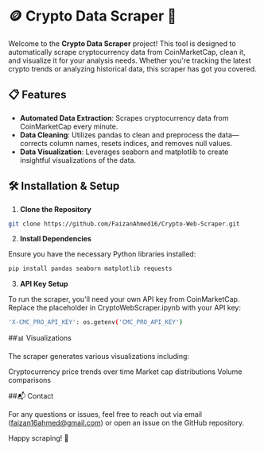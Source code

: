 # 🪙 Crypto Data Scraper 🚀

Welcome to the **Crypto Data Scraper** project! This tool is designed to automatically scrape cryptocurrency data from CoinMarketCap, clean it, and visualize it for your analysis needs. Whether you're tracking the latest crypto trends or analyzing historical data, this scraper has got you covered.

## 📋 Features

- **Automated Data Extraction**: Scrapes cryptocurrency data from CoinMarketCap every minute.
- **Data Cleaning**: Utilizes pandas to clean and preprocess the data—corrects column names, resets indices, and removes null values.
- **Data Visualization**: Leverages seaborn and matplotlib to create insightful visualizations of the data.

## 🛠️ Installation & Setup

   1. **Clone the Repository**

   ```bash
   git clone https://github.com/FaizanAhmed16/Crypto-Web-Scraper.git
   ```

   2. **Install Dependencies**

  Ensure you have the necessary Python libraries installed:
  ```bash
  pip install pandas seaborn matplotlib requests
   ```
   3. **API Key Setup**

   To run the scraper, you'll need your own API key from CoinMarketCap. Replace the placeholder in CryptoWebScraper.ipynb with your API key:
   ```bash
   'X-CMC_PRO_API_KEY': os.getenv('CMC_PRO_API_KEY')
   ```

##📊 Visualizations

The scraper generates various visualizations including:

Cryptocurrency price trends over time
Market cap distributions
Volume comparisons

##📬 Contact

For any questions or issues, feel free to reach out via email (faizan16ahmed@gmail.com) or open an issue on the GitHub repository.

Happy scraping! 🥳





